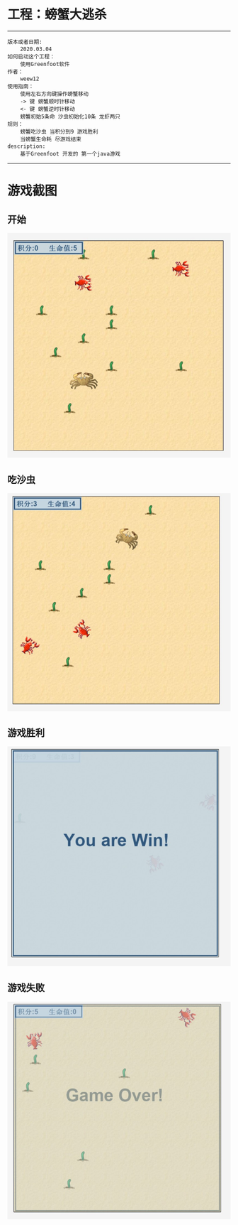 # 工程：螃蟹大逃杀

---

    版本或者日期:
        2020.03.04
    如何启动这个工程：
        使用Greenfoot软件
    作者：
        weew12
    使用指南：
        使用左右方向键操作螃蟹移动
        -> 键 螃蟹顺时针移动
        <- 键 螃蟹逆时针移动
        螃蟹初始5条命 沙虫初始化10条 龙虾两只
    规则：
        螃蟹吃沙虫 当积分到9 游戏胜利
        当螃蟹生命耗 尽游戏结束
    description:
        基于Greenfoot 开发的 第一个java游戏

---

# 游戏截图

## 开始

![](readmeImages/1.jpg)

## 吃沙虫

![](readmeImages/2.jpg)

## 游戏胜利

![](readmeImages/3.jpg)

## 游戏失败

![](readmeImages/4.jpg)

